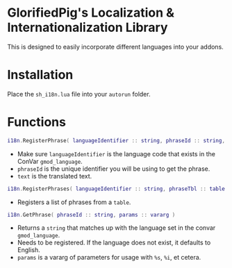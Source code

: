 # GlorifiedPig's Localization & Internationalization Library
This is designed to easily incorporate different languages into your addons.

# Installation
Place the `sh_i18n.lua` file into your `autorun` folder.

# Functions
```lua
i18n.RegisterPhrase( languageIdentifier :: string, phraseId :: string, text :: string )
```
- Make sure `languageIdentifier` is the language code that exists in the ConVar `gmod_language`.
- `phraseId` is the unique identifier you will be using to get the phrase.
- `text` is the translated text.

```lua
i18n.RegisterPhrases( languageIdentifier :: string, phraseTbl :: table )
```
- Registers a list of phrases from a `table`.

```lua
i18n.GetPhrase( phraseId :: string, params :: vararg )
```
- Returns a `string` that matches up with the language set in the convar `gmod_language`.
- Needs to be registered. If the language does not exist, it defaults to English.
- `params` is a vararg of parameters for usage with `%s`, `%i`, et cetera.